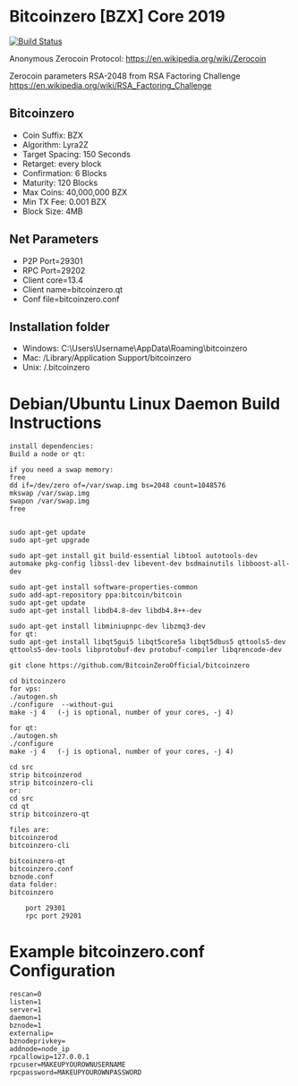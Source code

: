 Bitcoinzero [BZX] Core 2019
===============================

[![Build Status](https://travis-ci.org/BitcoinZeroOfficial/bitcoinzero.svg?branch=master)](https://travis-ci.org/BitcoinZeroOfficial/bitcoinzero)

Anonymous Zerocoin Protocol:
https://en.wikipedia.org/wiki/Zerocoin

Zerocoin  parameters RSA-2048 from RSA Factoring Challenge
https://en.wikipedia.org/wiki/RSA_Factoring_Challenge

Bitcoinzero
----------------
* Coin Suffix: BZX
* Algorithm: Lyra2Z
* Target Spacing: 150 Seconds
* Retarget: every block
* Confirmation: 6 Blocks
* Maturity: 120 Blocks
* Max Coins: 40,000,000 BZX
* Min TX Fee: 0.001 BZX
* Block Size: 4MB


Net Parameters
----------------
* P2P Port=29301
* RPC Port=29202
* Client core=13.4
* Client name=bitcoinzero.qt
* Conf file=bitcoinzero.conf

Installation folder
----------------
* Windows: C:\Users\Username\AppData\Roaming\bitcoinzero
* Mac: /Library/Application Support/bitcoinzero
* Unix: /.bitcoinzero



Debian/Ubuntu Linux Daemon Build Instructions
================================================

	install dependencies:
	Build a node or qt:

	if you need a swap memory:
	free
	dd if=/dev/zero of=/var/swap.img bs=2048 count=1048576
	mkswap /var/swap.img
	swapon /var/swap.img
	free


	sudo apt-get update
	sudo apt-get upgrade

	sudo apt-get install git build-essential libtool autotools-dev automake pkg-config libssl-dev libevent-dev bsdmainutils libboost-all-dev

	sudo apt-get install software-properties-common
	sudo add-apt-repository ppa:bitcoin/bitcoin
	sudo apt-get update
	sudo apt-get install libdb4.8-dev libdb4.8++-dev

	sudo apt-get install libminiupnpc-dev libzmq3-dev
	for qt:
	sudo apt-get install libqt5gui5 libqt5core5a libqt5dbus5 qttools5-dev qttools5-dev-tools libprotobuf-dev protobuf-compiler libqrencode-dev

	git clone https://github.com/BitcoinZeroOfficial/bitcoinzero

	cd bitcoinzero
	for vps:
	./autogen.sh
	./configure  --without-gui
	make -j 4   (-j is optional, number of your cores, -j 4)

	for qt:
	./autogen.sh
	./configure
	make -j 4   (-j is optional, number of your cores, -j 4)

	cd src
	strip bitcoinzerod
	strip bitcoinzero-cli
	or:
	cd src
	cd qt
	strip bitcoinzero-qt

	files are:
	bitcoinzerod
	bitcoinzero-cli

	bitcoinzero-qt
	bitcoinzero.conf
	bznode.conf
	data folder:
	bitcoinzero

        port 29301
        rpc port 29201

Example bitcoinzero.conf Configuration
===================================================

	rescan=0
	listen=1
	server=1
	daemon=1
	bznode=1
	externalip=
	bznodeprivkey=
	addnode=node_ip
	rpcallowip=127.0.0.1
	rpcuser=MAKEUPYOUROWNUSERNAME
	rpcpassword=MAKEUPYOUROWNPASSWORD
